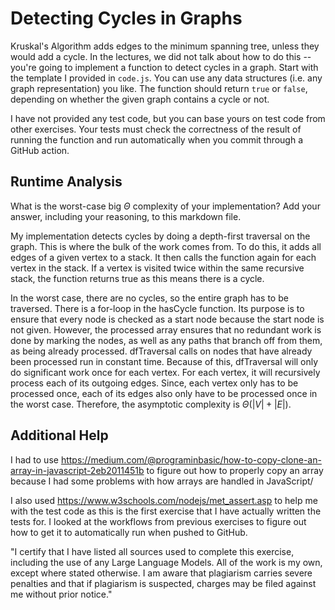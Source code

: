 # Detecting Cycles in Graphs

Kruskal's Algorithm adds edges to the minimum spanning tree, unless they would
add a cycle. In the lectures, we did not talk about how to do this -- you're
going to implement a function to detect cycles in a graph. Start with the
template I provided in `code.js`. You can use any data structures (i.e. any
graph representation) you like. The function should return `true` or `false`,
depending on whether the given graph contains a cycle or not.

I have not provided any test code, but you can base yours on test code from
other exercises. Your tests must check the correctness of the result of running
the function and run automatically when you commit through a GitHub action.

## Runtime Analysis

What is the worst-case big $\Theta$ complexity of your implementation? Add your
answer, including your reasoning, to this markdown file.

My implementation detects cycles by doing a depth-first traversal on the graph. This
is where the bulk of the work comes from. To do this, it adds all edges of a given vertex
to a stack. It then calls the function again for each vertex in the stack. If a vertex is 
visited twice within the same recursive stack, the function returns true as this means there is
a cycle. 

In the worst case, there are no cycles, so the entire graph has to be traversed. There is 
a for-loop in the hasCycle function. Its purpose is to ensure that every node is checked as 
a start node because the start node is not given. However, the processed array ensures that no 
redundant work is done by marking the nodes, as well as any paths that branch off from them, 
as being already processed. dfTraversal calls on nodes that have already been processed run 
in constant time. Because of this, dfTraversal will only do significant work once for each 
vertex. For each vertex, it will recursively process each of its outgoing edges. Since, each
vertex only has to be processed once, each of its edges also only have to be processed once in
the worst case. Therefore, the asymptotic complexity is $\Theta(|V| + |E|)$. 

## Additional Help

I had to use https://medium.com/@programinbasic/how-to-copy-clone-an-array-in-javascript-2eb2011451b
to figure out how to properly copy an array because I had some problems with how arrays are handled 
in JavaScript/

I also used https://www.w3schools.com/nodejs/met_assert.asp to help me with the test code as 
this is the first exercise that I have actually written the tests for. I looked at the workflows
from previous exercises to figure out how to get it to automatically run when pushed to GitHub. 

"I certify that I have listed all sources used to complete this exercise, 
including the use of any Large Language Models. All of the work is my own, 
except where stated otherwise. I am aware that plagiarism carries severe 
penalties and that if plagiarism is suspected, charges may be filed against 
me without prior notice."
